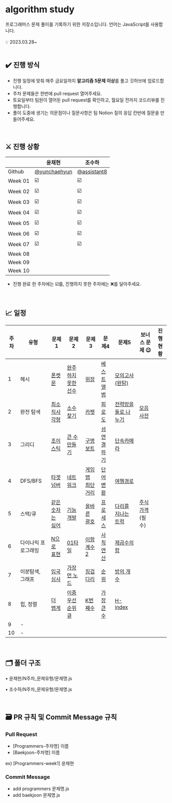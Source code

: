 # algorithm study
프로그래머스 문제 풀이를 기록하기 위한 저장소입니다. 언어는 JavaScript를 사용합니다. 
<br/><br/>
💡 2023.03.28~
<br/><br/>

## ✔️ 진행 방식

- 진행 일정에 맞춰 매주 금요일까지 **알고리즘 5문제 이상**를 풀고 깃허브에 업로드합니다.
- 주차 문제들은 한번에 pull request 열어주세요.
- 토요일부터 팀원이 열어둔 pull request를 확인하고, 월요일 전까지 코드리뷰를 진행합니다.
- 풀이 도중에 생기는 의문점이나 질문사항은 팀 Notion 질의 응답 칸반에 질문을 만들어주세요.

<br/>

## ⚔️ 진행 상황

|  | 윤채현 | 조수하 |
| --- | --- | --- |
| Github | [@yunchaehyun](https://github.com/yunchaehyun) | [@assistant8](https://github.com/assistant8) |
| Week 01 | ☑️ | ☑️ |
| Week 02 | ☑️ | ☑️ |
| Week 03 | ☑️ | ☑️ |
| Week 04 | ☑️ | ☑️ |
| Week 05 | ☑️ | ☑️ |
| Week 06 | ☑️ | ☑️ |
| Week 07 | ☑️ | ☑️ |
| Week 08 |  |  |
| Week 09 |  |  |
| Week 10 |  |  |
- 진행 완료 한 주차에는 ☑️를, 진행하지 못한 주차에는 ❌를 달아주세요.

<br/>

## 📈 일정

| 주차 | 유형 | 문제 1 | 문제 2 | 문제 3 | 문제4 | 문제5 | 보너스 문제 😉 | 진행 현황 |
| --- | --- | --- | --- | --- | --- | --- | --- | --- |
| 1 | 해시 | [폰켓몬](https://school.programmers.co.kr/learn/courses/30/lessons/1845) | [완주하지 못한 선수](https://school.programmers.co.kr/learn/courses/30/lessons/42576) | [위장](https://school.programmers.co.kr/learn/courses/30/lessons/42578) | [베스트앨범](https://school.programmers.co.kr/learn/courses/30/lessons/42579) | [모의고사(완탐)](https://school.programmers.co.kr/learn/courses/30/lessons/42840) |  |  |
| 2 | 완전 탐색 | [최소직사각형](https://school.programmers.co.kr/learn/courses/30/lessons/86491) | [소수 찾기](https://school.programmers.co.kr/learn/courses/30/lessons/42839) | [카펫](https://school.programmers.co.kr/learn/courses/30/lessons/42842) | [피로도](https://school.programmers.co.kr/learn/courses/30/lessons/87946) | [전력망을 둘로 나누기](https://school.programmers.co.kr/learn/courses/30/lessons/86971) | [모음사전](https://school.programmers.co.kr/learn/courses/30/lessons/84512) |  |
| 3 | 그리디 | [조이스틱](https://school.programmers.co.kr/learn/courses/30/lessons/42860) | [큰 수 만들기](https://school.programmers.co.kr/learn/courses/30/lessons/42883) | [구명보트](https://school.programmers.co.kr/learn/courses/30/lessons/42885) | [섬 연결하기](https://school.programmers.co.kr/learn/courses/30/lessons/42861) | [단속카메라](https://school.programmers.co.kr/learn/courses/30/lessons/42884) |  |  |
| 4 | DFS/BFS | [타겟 넘버](https://school.programmers.co.kr/learn/courses/30/lessons/43165) | [네트워크](https://school.programmers.co.kr/learn/courses/30/lessons/43162) | [게임 맵 최단거리](https://school.programmers.co.kr/learn/courses/30/lessons/1844) | [단어 변환](https://school.programmers.co.kr/learn/courses/30/lessons/43163) | [여행경로](https://school.programmers.co.kr/learn/courses/30/lessons/43164) |  |  |
| 5 | 스택/큐 | [같은 숫자는 싫어](https://school.programmers.co.kr/learn/courses/30/lessons/12906) | [기능개발](https://school.programmers.co.kr/learn/courses/30/lessons/42586) | [올바른 괄호](https://school.programmers.co.kr/learn/courses/30/lessons/12909) | [프로세스](https://school.programmers.co.kr/learn/courses/30/lessons/42587) | [다리를 지나는 트럭](https://school.programmers.co.kr/learn/courses/30/lessons/42583) | [주식가격](https://school.programmers.co.kr/learn/courses/30/lessons/42584)  (필수) |  |
| 6 | 다이나믹 프로그래밍 | [N으로 표현](https://school.programmers.co.kr/learn/courses/30/lessons/42895) | [01타일](https://www.acmicpc.net/problem/1904) | [이항계수 2](https://www.acmicpc.net/problem/11051) | [사칙연산](https://school.programmers.co.kr/learn/courses/30/lessons/1843) | [제곱수의 합](https://www.acmicpc.net/problem/1699) |  |  |
| 7 | 이분탐색, 그래프 | [입국심사](https://school.programmers.co.kr/learn/courses/30/lessons/43238) | [가장 먼 노드](https://school.programmers.co.kr/learn/courses/30/lessons/49189) | [징검다리](https://school.programmers.co.kr/learn/courses/30/lessons/43236) | [순위](https://school.programmers.co.kr/learn/courses/30/lessons/49191) | [방의 개수](https://school.programmers.co.kr/learn/courses/30/lessons/49190) |  |  |
| 8 | 힙, 정렬 | [더 맵게](https://school.programmers.co.kr/learn/courses/30/lessons/42626) | [이중우선순위큐](https://school.programmers.co.kr/learn/courses/30/lessons/42628) | [K번째수](https://school.programmers.co.kr/learn/courses/30/lessons/42748) | [가장 큰 수](https://school.programmers.co.kr/learn/courses/30/lessons/42746) | [H-index](https://school.programmers.co.kr/learn/courses/30/lessons/42747) |  |  |
| 9 | - |  |  |  |  |  |  |  |
| 10 | - |  |  |  |  |  |  |  |

<br/>

## 🗂️ 폴더 구조

• 윤채현/N주차_문제유형/문제명.js

• 조수하/N주차_문제유형/문제명.js

<br/>

## 🗃️ PR 규칙 및 Commit Message 규칙

### Pull Request

- [Programmers-주차명] 이름
- [Baekjoon-주차명] 이름

ex) [Programmers-week1] 윤채현

### Commit Message

- add programmers 문제명.js
- add baekjoon 문제명.js
